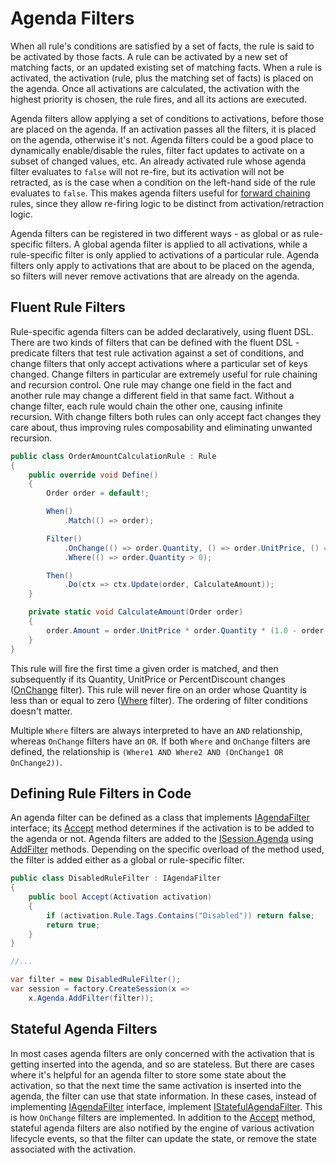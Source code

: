# Agenda Filters

When all rule's conditions are satisfied by a set of facts, the rule is said to be activated by those facts. A rule can be activated by a new set of matching facts, or an updated existing set of matching facts.
When a rule is activated, the activation (rule, plus the matching set of facts) is placed on the agenda. Once all activations are calculated, the activation with the highest priority is chosen, the rule fires, and all its actions are executed.

Agenda filters allow applying a set of conditions to activations, before those are placed on the agenda. If an activation passes all the filters, it is placed on the agenda, otherwise it's not. Agenda filters could be a good place to dynamically enable/disable the rules, filter fact updates to activate on a subset of changed values, etc. An already activated rule whose agenda filter evaluates to `false` will not re-fire, but its activation will not be retracted, as is the case when a condition on the left-hand side of the rule evaluates to `false`. This makes agenda filters useful for [forward chaining](forward-chaining.md) rules, since they allow re-firing logic to be distinct from activation/retraction logic.

Agenda filters can be registered in two different ways - as global or as rule-specific filters. A global agenda filter is applied to all activations, while a rule-specific filter is only applied to activations of a particular rule.
Agenda filters only apply to activations that are about to be placed on the agenda, so filters will never remove activations that are already on the agenda.

## Fluent Rule Filters
Rule-specific agenda filters can be added declaratively, using fluent DSL. There are two kinds of filters that can be defined with the fluent DSL - predicate filters that test rule activation against a set of conditions, and change filters that only accept activations where a particular set of keys changed.
Change filters in particular are extremely useful for rule chaining and recursion control. One rule may change one field in the fact and another rule may change a different field in that same fact. Without a change filter, each rule would chain the other one, causing infinite recursion. With change filters both rules can only accept fact changes they care about, thus improving rules composability and eliminating unwanted recursion.

```c#
public class OrderAmountCalculationRule : Rule
{
    public override void Define()
    {
        Order order = default!;

        When()
            .Match(() => order);

        Filter()
            .OnChange(() => order.Quantity, () => order.UnitPrice, () => order.PercentDiscount)
            .Where(() => order.Quantity > 0);

        Then()
            .Do(ctx => ctx.Update(order, CalculateAmount));
    }

    private static void CalculateAmount(Order order)
    {
        order.Amount = order.UnitPrice * order.Quantity * (1.0 - order.PercentDiscount / 100.0);
    }
}
```

This rule will fire the first time a given order is matched, and then subsequently if its Quantity, UnitPrice or PercentDiscount changes ([OnChange](xref:NRules.Fluent.Dsl.IFilterExpression.OnChange(System.Linq.Expressions.Expression{System.Func{System.Object}}[])) filter). This rule will never fire on an order whose Quantity is less than or equal to zero ([Where](xref:NRules.Fluent.Dsl.IFilterExpression.Where(System.Linq.Expressions.Expression{System.Func{System.Boolean}}[])) filter). The ordering of filter conditions doesn't matter.

Multiple `Where` filters are always interpreted to have an `AND` relationship, whereas `OnChange` filters have an `OR`. If both `Where` and `OnChange` filters are defined, the relationship is `(Where1 AND Where2 AND (OnChange1 OR OnChange2))`.

## Defining Rule Filters in Code
An agenda filter can be defined as a class that implements [IAgendaFilter](xref:NRules.AgendaFilters.IAgendaFilter) interface; its [Accept](xref:NRules.AgendaFilters.IAgendaFilter.Accept(NRules.AgendaFilters.AgendaContext,NRules.Activation)) method determines if the activation is to be added to the agenda or not.
Agenda filters are added to the [ISession.Agenda](xref:NRules.ISession.Agenda) using [AddFilter](xref:NRules.IAgenda.AddFilter(NRules.AgendaFilters.IAgendaFilter)) methods. Depending on the specific overload of the method used, the filter is added either as a global or rule-specific filter.

```c#
public class DisabledRuleFilter : IAgendaFilter
{
    public bool Accept(Activation activation)
    {
        if (activation.Rule.Tags.Contains("Disabled")) return false;
        return true;
    }
}

//...

var filter = new DisabledRuleFilter();
var session = factory.CreateSession(x =>
    x.Agenda.AddFilter(filter));
```

## Stateful Agenda Filters
In most cases agenda filters are only concerned with the activation that is getting inserted into the agenda, and so are stateless. But there are cases where it's helpful for an agenda filter to store some state about the activation, so that the next time the same activation is inserted into the agenda, the filter can use that state information. In these cases, instead of implementing [IAgendaFilter](xref:NRules.AgendaFilters.IAgendaFilter) interface, implement [IStatefulAgendaFilter](xref:NRules.AgendaFilters.IStatefulAgendaFilter). This is how `OnChange` filters are implemented.
In addition to the [Accept](xref:NRules.AgendaFilters.IAgendaFilter.Accept(NRules.AgendaFilters.AgendaContext,NRules.Activation)) method, stateful agenda filters are also notified by the engine of various activation lifecycle events, so that the filter can update the state, or remove the state associated with the activation.